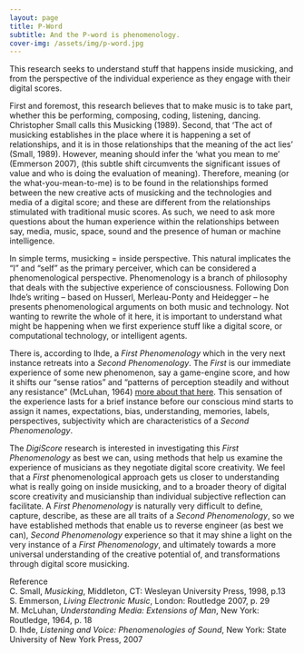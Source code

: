 ```yaml
---
layout: page
title: P-Word
subtitle: And the P-word is phenomenology.
cover-img: /assets/img/p-word.jpg
---
```



This research seeks to understand stuff that happens inside musicking, and from the perspective of the individual experience as they engage with their digital scores. 


First and foremost, this research believes that to make music is to take part, whether this be performing, composing, coding, listening, dancing. Christopher Small calls this Musicking (1989).
Second, that ‘The act of musicking establishes in the place where it is happening a set of relationships, and it is in those relationships that the meaning of the act lies’ (Small, 1989).
However, meaning should infer the ‘what you mean to me’ (Emmerson 2007), (this subtle shift circumvents the significant issues of value and who is doing the evaluation of meaning). 
Therefore, meaning (or the what-you-mean-to-me) is to be found in the relationships formed between the new creative acts of musicking and the technologies and media of a digital score; 
and these are different from the relationships stimulated with traditional music scores. 
As such, we need to ask more questions about the human experience within the relationships between say, media, music, space, sound and the presence of human or machine intelligence.


In simple terms, musicking = inside perspective. This natural implicates the “I” and “self” as the primary perceiver, which can be considered a phenomenological perspective. 
Phenomenology is a branch of philosophy that deals with the subjective experience of consciousness. 
Following Don Ihde’s writing – based on Husserl, Merleau-Ponty and Heidegger – he presents phenomenological arguments on both music and technology. 
Not wanting to rewrite the whole of it here, it is important to understand what might be happening when we first experience stuff like a digital score, or computational technology, or intelligent agents.


There is, according to Ihde, a *First Phenomenology* which in the very next instance retreats into a *Second Phenomenology*. 
The *First* is our immediate experience of some new phenomenon, say a game-engine score, 
and how it shifts our “sense ratios” and “patterns of perception steadily and without any resistance” (McLuhan, 1964) [more about that here](../2022-01-17-The_Digital_Score_–_The_Medium_and_its_Message.md). 
This sensation of the experience lasts for a brief instance before our conscious mind starts to assign it names, expectations, bias, understanding, memories, labels, perspectives, subjectivity
which are characteristics of a *Second Phenomenology*.


The *DigiScore* research is interested in investigating this *First Phenomenology* as best we can, using methods that help us examine the experience of musicians as they negotiate digital score creativity. 
We feel that a *First* phenomenological approach gets us closer to understanding what is really going on inside musicking, 
and to a broader theory of digital score creativity and musicianship than individual subjective reflection can facilitate. 
A *First Phenomenology* is naturally very difficult to define, capture, describe, as these are all traits of a *Second Phenomenology*, so we have established methods that enable us to reverse engineer (as best we can), 
*Second Phenomenology* experience so that it may shine a light on the very instance of a *First Phenomenology*, 
and ultimately towards a more universal understanding of the creative potential of, and transformations through digital score musicking.


Reference\
C. Small, *Musicking*, Middleton, CT: Wesleyan University Press, 1998, p.13\
S. Emmerson, *Living Electronic Music*, London: Routledge 2007, p. 29\
M. McLuhan, *Understanding Media: Extensions of Man*, New York: Routledge, 1964, p. 18\
D. Ihde, *Listening and Voice: Phenomenologies of Sound*, New York: State University of New York Press, 2007
